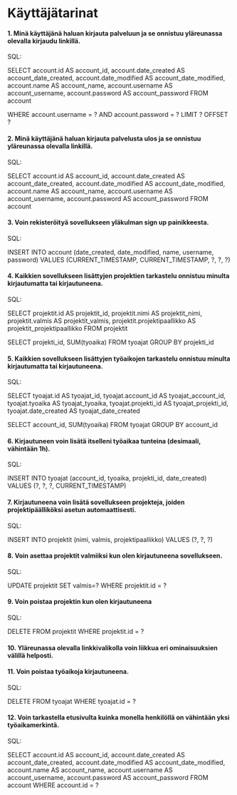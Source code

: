 # Käyttäjätarinat

#### 1. Minä käyttäjänä haluan kirjauta palveluun ja se onnistuu yläreunassa olevalla kirjaudu linkillä.

SQL:

SELECT account.id AS account_id, account.date_created AS account_date_created, account.date_modified AS account_date_modified, account.name AS account_name, account.username AS account_username, account.password AS account_password 
FROM account 

WHERE account.username = ? AND account.password = ?
 LIMIT ? OFFSET ?



#### 2. Minä käyttäjänä haluan kirjauta palvelusta ulos ja se onnistuu yläreunassa olevalla linkillä.

SQL:

SELECT account.id AS account_id, account.date_created AS account_date_created, account.date_modified AS account_date_modified, account.name AS account_name, account.username AS account_username, account.password AS account_password 
FROM account 



#### 3. Voin rekisteröityä sovellukseen yläkulman sign up painikkeesta.

SQL:

INSERT INTO account (date_created, date_modified, name, username, password) VALUES (CURRENT_TIMESTAMP, CURRENT_TIMESTAMP, ?, ?, ?)



#### 4. Kaikkien sovellukseen lisättyjen projektien tarkastelu onnistuu minulta kirjautumatta tai kirjautuneena.

SQL:

SELECT projektit.id AS projektit_id, projektit.nimi AS projektit_nimi, projektit.valmis AS projektit_valmis, projektit.projektipaallikko AS projektit_projektipaallikko 
FROM projektit

SELECT projekti_id, SUM(tyoaika) FROM tyoajat GROUP BY projekti_id



#### 5. Kaikkien sovellukseen lisättyjen työaikojen tarkastelu onnistuu minulta kirjautumatta tai kirjautuneena.

SQL:

SELECT tyoajat.id AS tyoajat_id, tyoajat.account_id AS tyoajat_account_id, tyoajat.tyoaika AS tyoajat_tyoaika, tyoajat.projekti_id AS tyoajat_projekti_id, tyoajat.date_created AS tyoajat_date_created 

SELECT account_id, SUM(tyoaika) FROM tyoajat GROUP BY account_id



#### 6. Kirjautuneen voin lisätä itselleni työaikaa tunteina (desimaali, vähintään 1h).

SQL:

INSERT INTO tyoajat (account_id, tyoaika, projekti_id, date_created) VALUES (?, ?, ?, CURRENT_TIMESTAMP)



#### 7. Kirjautuneena voin lisätä sovellukseen projekteja, joiden projektipäälliköksi asetun automaattisesti.

SQL:

INSERT INTO projektit (nimi, valmis, projektipaallikko) VALUES (?, ?, ?)



#### 8. Voin asettaa projektit valmiiksi kun olen kirjautuneena sovellukseen.

SQL:

UPDATE projektit SET valmis=? WHERE projektit.id = ?



#### 9. Voin poistaa projektin kun olen kirjautuneena

SQL:

DELETE FROM projektit WHERE projektit.id = ?



#### 10. Yläreunassa olevalla linkkivalikolla voin liikkua eri ominaisuuksien välillä helposti.



#### 11. Voin poistaa työaikoja kirjautuneena.

SQL:

DELETE FROM tyoajat WHERE tyoajat.id = ?



#### 12. Voin tarkastella etusivulta kuinka monella henkilöllä on vähintään yksi työaikamerkintä.

SQL:

SELECT account.id AS account_id, account.date_created AS account_date_created, account.date_modified AS account_date_modified, account.name AS account_name, account.username AS account_username, account.password AS account_password 
FROM account 
WHERE account.id = ?
